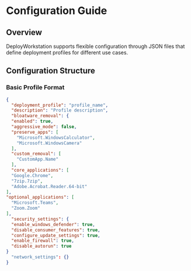 # Configuration Guide

## Overview
DeployWorkstation supports flexible configuration through JSON files that define deployment profiles for different use cases.

## Configuration Structure

### Basic Profile Format
```json
{
  "deployment_profile": "profile_name",
  "description": "Profile description",
  "bloatware_removal": {
  "enabled": true,
  "aggressive_mode": false,
  "preserve_apps": [
    "Microsoft.WindowsCalculator",
    "Microsoft.WindowsCamera"
  ],
  "custom_removal": [
    "CustomApp.Name"
  ],
  "core_applications": [
  "Google.Chrome",
  "7zip.7zip",
  "Adobe.Acrobat.Reader.64-bit"
],
"optional_applications": [
  "Microsoft.Teams",
  "Zoom.Zoom"
],
  "security_settings": {
  "enable_windows_defender": true,
  "disable_consumer_features": true,
  "configure_update_settings": true,
  "enable_firewall": true,
  "disable_autorun": true
}
  "network_settings": {}
}

